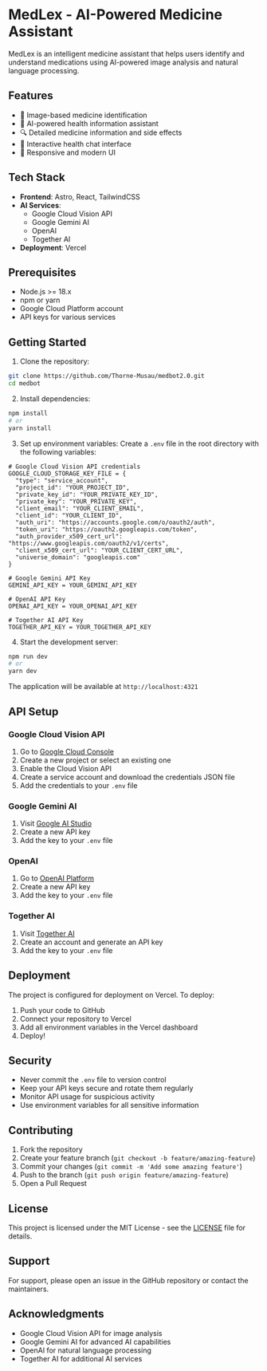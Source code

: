 # MedLex - AI-Powered Medicine Assistant

MedLex is an intelligent medicine assistant that helps users identify and understand medications using AI-powered image analysis and natural language processing.

## Features

- 📸 Image-based medicine identification
- 🤖 AI-powered health information assistant
- 🔍 Detailed medicine information and side effects
- 💬 Interactive health chat interface
- 📱 Responsive and modern UI

## Tech Stack

- **Frontend**: Astro, React, TailwindCSS
- **AI Services**: 
  - Google Cloud Vision API
  - Google Gemini AI
  - OpenAI
  - Together AI
- **Deployment**: Vercel

## Prerequisites

- Node.js >= 18.x
- npm or yarn
- Google Cloud Platform account
- API keys for various services

## Getting Started

1. Clone the repository:
```bash
git clone https://github.com/Thorne-Musau/medbot2.0.git
cd medbot
```

2. Install dependencies:
```bash
npm install
# or
yarn install
```

3. Set up environment variables:
Create a `.env` file in the root directory with the following variables:
```env
# Google Cloud Vision API credentials
GOOGLE_CLOUD_STORAGE_KEY_FILE = {
  "type": "service_account",
  "project_id": "YOUR_PROJECT_ID",
  "private_key_id": "YOUR_PRIVATE_KEY_ID",
  "private_key": "YOUR_PRIVATE_KEY",
  "client_email": "YOUR_CLIENT_EMAIL",
  "client_id": "YOUR_CLIENT_ID",
  "auth_uri": "https://accounts.google.com/o/oauth2/auth",
  "token_uri": "https://oauth2.googleapis.com/token",
  "auth_provider_x509_cert_url": "https://www.googleapis.com/oauth2/v1/certs",
  "client_x509_cert_url": "YOUR_CLIENT_CERT_URL",
  "universe_domain": "googleapis.com"
}

# Google Gemini API Key
GEMINI_API_KEY = YOUR_GEMINI_API_KEY

# OpenAI API Key
OPENAI_API_KEY = YOUR_OPENAI_API_KEY

# Together AI API Key
TOGETHER_API_KEY = YOUR_TOGETHER_API_KEY
```

4. Start the development server:
```bash
npm run dev
# or
yarn dev
```

The application will be available at `http://localhost:4321`

## API Setup

### Google Cloud Vision API
1. Go to [Google Cloud Console](https://console.cloud.google.com)
2. Create a new project or select an existing one
3. Enable the Cloud Vision API
4. Create a service account and download the credentials JSON file
5. Add the credentials to your `.env` file

### Google Gemini AI
1. Visit [Google AI Studio](https://makersuite.google.com/app/apikey)
2. Create a new API key
3. Add the key to your `.env` file

### OpenAI
1. Go to [OpenAI Platform](https://platform.openai.com/api-keys)
2. Create a new API key
3. Add the key to your `.env` file

### Together AI
1. Visit [Together AI](https://www.together.ai/)
2. Create an account and generate an API key
3. Add the key to your `.env` file

## Deployment

The project is configured for deployment on Vercel. To deploy:

1. Push your code to GitHub
2. Connect your repository to Vercel
3. Add all environment variables in the Vercel dashboard
4. Deploy!

## Security

- Never commit the `.env` file to version control
- Keep your API keys secure and rotate them regularly
- Monitor API usage for suspicious activity
- Use environment variables for all sensitive information

## Contributing

1. Fork the repository
2. Create your feature branch (`git checkout -b feature/amazing-feature`)
3. Commit your changes (`git commit -m 'Add some amazing feature'`)
4. Push to the branch (`git push origin feature/amazing-feature`)
5. Open a Pull Request

## License

This project is licensed under the MIT License - see the [LICENSE](LICENSE) file for details.

## Support

For support, please open an issue in the GitHub repository or contact the maintainers.

## Acknowledgments

- Google Cloud Vision API for image analysis
- Google Gemini AI for advanced AI capabilities
- OpenAI for natural language processing
- Together AI for additional AI services 